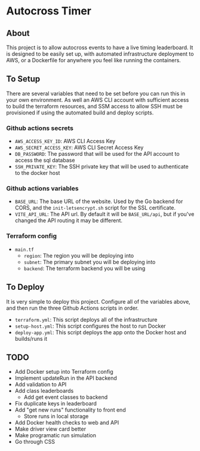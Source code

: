 # Autocross Timer

## About

This project is to allow autocross events to have a live timing leaderboard. It is designed to be easily set up, with automated infrastructure deployment to AWS, or a Dockerfile for anywhere you feel like running the containers.

## To Setup

There are several variables that need to be set before you can run this in your own environment. As well an AWS CLI account with sufficient access to build the terraform resources, and SSM access to allow SSH must be provisioned if using the automated build and deploy scripts.

### Github actions secrets

- `AWS_ACCESS_KEY_ID`: AWS CLI Access Key
- `AWS_SECRET_ACCESS_KEY`: AWS CLI Secret Access Key
- `DB_PASSWORD`: The password that will be used for the API account to access the sql database
- `SSH_PRIVATE_KEY`: The SSH private key that will be used to authenticate to the docker host

### Github actions variables

- `BASE_URL`: The base URL of the website. Used by the Go backend for CORS, and the `init-letsencrypt.sh` script for the SSL certificate.
- `VITE_API_URL`: The API url. By default it will be `BASE_URL/api`, but if you've changed the API routing it may be different.

### Terraform config

- `main.tf`
  - `region`: The region you will be deploying into
  - `subnet`: The primary subnet you will be deploying into
  - `backend`: The terraform backend you will be using

## To Deploy

It is very simple to deploy this project. Configure all of the variables above, and then run the three Github Actions scripts in order.

- `terraform.yml`: This script deploys all of the infrastructure
- `setup-host.yml`: This script configures the host to run Docker
- `deploy-app.yml`: This script deploys the app onto the Docker host and builds/runs it

## TODO

- Add Docker setup into Terraform config
- Implement updateRun in the API backend
- Add validation to API
- Add class leaderboards
  - Add get event classes to backend
- Fix duplicate keys in leaderboard
- Add "get new runs" functionality to front end
  - Store runs in local storage
- Add Docker health checks to web and API
- Make driver view card better
- Make programatic run simulation
- Go through CSS
